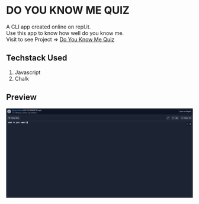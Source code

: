 # DO YOU KNOW ME QUIZ

A CLI app created online on repl.it. </br>
Use this app to know how well do you know me.</br>
Visit to see Project => [Do You Know Me Quiz](https://repl.it/@aayushbatra/DO-YOU-KNOW-ME-quiz?embed=1&output=1)

## Techstack Used
1. Javascript
2. Chalk

## Preview
![App preview](https://github.com/BatraAayush/CLI-APP-DO-YOU-KNOW-ME-QUIZ/blob/main/app%20preview%20mk1.png)
